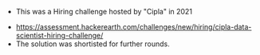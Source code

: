 * This was a Hiring challenge hosted by "Cipla" in 2021

-   https://assessment.hackerearth.com/challenges/new/hiring/cipla-data-scientist-hiring-challenge/
- The solution was shortisted for further rounds.